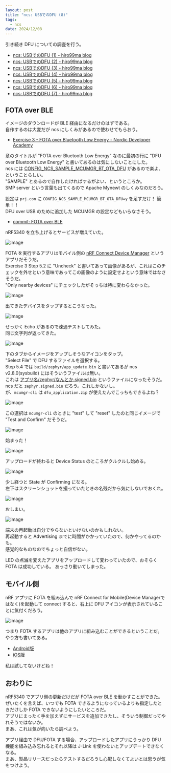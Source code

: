 ```yaml
---
layout: post
title: "ncs: USBでのDFU (8)"
tags:
  - ncs
date: 2024/12/08
---
```


引き続き DFU についての調査を行う。

* [ncs: USBでのDFU (1) - hiro99ma blog](https://blog.hirokuma.work/2024/12/20241202-ncs.html)
* [ncs: USBでのDFU (2) - hiro99ma blog](https://blog.hirokuma.work/2024/12/20241203-ncs.html)
* [ncs: USBでのDFU (3) - hiro99ma blog](https://blog.hirokuma.work/2024/12/20241204-ncs.html)
* [ncs: USBでのDFU (4) - hiro99ma blog](https://blog.hirokuma.work/2024/12/20241205-ncs.html)
* [ncs: USBでのDFU (5) - hiro99ma blog](https://blog.hirokuma.work/2024/12/20241206-ncs.html)
* [ncs: USBでのDFU (6) - hiro99ma blog](https://blog.hirokuma.work/2024/12/20241206-ncs2.html)
* [ncs: USBでのDFU (7) - hiro99ma blog](https://blog.hirokuma.work/2024/12/20241207-ncs.html)

## FOTA over BLE

イメージのダウンロードが BLE 経由になるだけのはずである。  
自作するのは大変だが ncs にしくみがあるので使わせてもらおう。

* [Exercise 3 - FOTA over Bluetooth Low Energy - Nordic Developer Academy](https://academy.nordicsemi.com/courses/nrf-connect-sdk-intermediate/lessons/lesson-8-bootloaders-and-dfu-fota/topic/exercise-3-fota-over-bluetooth-low-energy/)

章のタイトルが "FOTA over Bluetooth Low Energy" なのに最初の行に "DFU over Bluetooth Low Energy" と書いてあるのは気にしないことにした。  
ncs には [CONFIG_NCS_SAMPLE_MCUMGR_BT_OTA_DFU](https://docs.nordicsemi.com/bundle/ncs-2.8.0/page/kconfig/index.html#CONFIG_NCS_SAMPLE_MCUMGR_BT_OTA_DFU) があるので楽よ、ということらしい。  
"SAMPLE" とあるので自作したければするがよい、というところか。  
SMP server という言葉も出てくるので Apache Mynewt のしくみなのだろう。

設定は `prj.con` に `CONFIG_NCS_SAMPLE_MCUMGR_BT_OTA_DFU=y` を足すだけ！ 簡単！！  
DFU over USB のために追加した MCUMGR の設定などもいらなさそう。

* [commit: FOTA over BLE](https://github.com/hirokuma/ncs-recv-sb1602/commit/1718ee14339b5ca94bdc7a93b6745eff3c2ecf3b)

nRF5340 を立ち上げるとサービスが増えていた。

![image](images/20241208a-1.png)

FOTA を実行するアプリはモバイル側の [nRF Connect Device Manager](https://www.nordicsemi.com/Products/Development-tools/nrf-connect-device-manager) というアプリだそうだ。  
Exercise 3 Step 5.2 に "Uncheck" と書いてあって画像があるが、これはこのチェックを外せという意味であってこの画像のように設定せよという意味ではなさそうだ。  
"Only nearby devices" にチェックしたがそっちは特に変わらなかった。

![image](images/20241208a-2.png)

出てきたデバイスをタップするとこうなった。

![image](images/20241208a-3.png)

せっかく Echo があるので疎通テストしてみた。  
同じ文字列が返ってきた。

![image](images/20241208a-4.png)

下のタブからイメージをアップしそうなアイコンをタップ。  
"Select File" で DFU するファイルを選択する。  
Step 5.4 では `build/zephyr/app_update.bin` と書いてあるが ncs v2.8.0(sysbuild) にはそういうファイルは無い。  
これは [アプリ名/zephyr/なんとか.signed.bin](https://docs.nordicsemi.com/bundle/ncs-latest/page/nrf/releases_and_maturity/migration/migration_sysbuild.html#filename_changes) というファイルになったそうだ。  
ncs だと `zephyr.signed.bin` だろう。これしかないし。  
が、`mcumgr-cli` は `dfu_application.zip` が使えたんでこっちもできるよね？

![image](images/20241208a-5.png)

この選択は `mcumgr-cli` のときに "test" して "reset" したのと同じイメージで "Test and Confirm" だそうだ。

![image](images/20241208a-6.png)

始まった！

![image](images/20241208a-7.png)

アップロードが終わると Device Status のところがクルクルし始める。

![image](images/20241208a-8.png)

少し経つと State が Confirming になる。  
左下はスクリーンショットを撮っていたときの名残だから気にしないでおくれ。

![image](images/20241208a-9.png)

おしまい。

![image](images/20241208a-a.png)

端末の再起動は自分でやらないといけないのかもしれない。  
再起動すると Advertising までに時間がかかっていたので、何かやってるのかも。  
感覚的なものなのでちょっと自信がない。

LED の点滅を変えたアプリをアップロードして変わっていたので、おそらく FOTA は成功している。
あっさり動いてしまった。

## モバイル側

nRF アプリに FOTA を組み込んで nRF Connect for Mobile(Device Managerではなく)を起動して connect すると、右上に DFU アイコンが表示されていることに気付くだろう。

![image](images/20241208a-b.png)

つまり FOTA するアプリは他のアプリに組み込むことができるということだ。  
やり方も書いてある。

* [Android版](https://github.com/NordicSemiconductor/Android-nRF-Connect-Device-Manager)
* [iOS版](https://github.com/NordicSemiconductor/IOS-nRF-Connect-Device-Manager)

私は試してないけどね！

## おわりに

nRF5340 でアプリ側の更新だけだが FOTA over BLE を動かすことができた。  
ぜいたくを言えば、いつでも FOTA できるようになっているよりも指定したときだけしか FOTA できないようにしたいところだ。  
アプリにまったく手を加えずにサービスを追加できたし、そういう制御だってやれそうではないか。  
まあ、これは気が向いたら調べよう。

アプリ経由で DFU/FOTA する場合、アップロードしたアプリにうっかり DFU 機能を組み込み忘れるとそれ以降は J-Link を使わないとアップデートできなくなる。  
まあ、製品リリースだったらテストするだろうし心配しなくてよいとは思うが気をつけよう。
